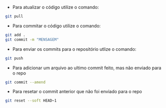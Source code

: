 - Para atualizar o código utilize o comando:

```sh
git pull
```

- Para commitar o código utilize o comando:

```sh
git add .
git commit -m "MENSAGEM"
```

- Para enviar os commits para o repositório utlize o comando:

```sh
git push
```

- Para adicionar um arquivo ao ultimo commit feito, mas não enviado para o repo

```sh
git commit --amend
```

- Para resetar o commit anterior que não foi enviado para o repo

```sh
git reset --soft HEAD~1
```
